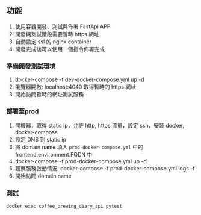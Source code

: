 
## 功能
1. 使用容器開發、測試與佈署 FastApi APP
2. 開發與測試階段需要暫時 https 網址
3. 自動設定 ssl 的 nginx container
4. 開發完成後可以使用一個指令佈署完成


### 準備開發測試環境
1. docker-compose -f dev-docker-compose.yml up -d
2. 瀏覽器開啟: localhost:4040 取得暫時的 https 網址
3. 開始訪問暫時的網址測試服務

### 部署至prod
1. 開機器，取得 static ip，允許 http, https 流量，設定 ssh，安裝 docker, docker-compose
2. 設定 DNS 到 static ip
3. 將 domain name 填入 `prod-docker-compose.yml` 中的 frontend.environment.FQDN 中
4. docker-compose -f prod-docker-compose.yml up -d
5. 觀察服務啟動情況: docker-compose -f prod-docker-compose.yml logs -f
6. 開始訪問 domain name

### 測試
```
docker exec coffee_brewing_diary_api pytest
```
